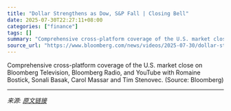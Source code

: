 ```yaml
---
title: "Dollar Strengthens as Dow, S&P Fall | Closing Bell"
date: 2025-07-30T22:27:11+08:00
categories: ["finance"]
tags: []
summary: "Comprehensive cross-platform coverage of the U.S. market close on Bloomberg Television, Bloomberg Radio, and YouTube with Romaine Bostick, Sonali Basak, Carol Massar and Tim Stenovec. (Source: Bloombe"
source_url: "https://www.bloomberg.com/news/videos/2025-07-30/dollar-strengthens-as-dow-s-p-fall-closing-bell-video"
---
```


Comprehensive cross-platform coverage of the U.S. market close on Bloomberg Television, Bloomberg Radio, and YouTube with Romaine Bostick, Sonali Basak, Carol Massar and Tim Stenovec. (Source: Bloomberg)

---

*来源: [原文链接](https://www.bloomberg.com/news/videos/2025-07-30/dollar-strengthens-as-dow-s-p-fall-closing-bell-video)*
